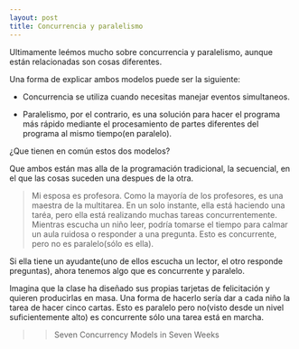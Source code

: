 ```yaml
---
layout: post
title: Concurrencia y paralelismo
---
```


Ultimamente leémos mucho sobre concurrencia y paralelismo, aunque están relacionadas son cosas diferentes.

Una forma de explicar ambos modelos puede ser la siguiente:

 - Concurrencia se utiliza cuando necesitas manejar eventos simultaneos. 

 - Paralelismo, por el contrario, es una solución para hacer el programa más rápido mediante el procesamiento de partes diferentes del programa al mismo tiempo(en paralelo).

¿Que tienen en común estos dos modelos?

Que ambos están mas alla de la programación tradicional, la secuencial, en el que las cosas suceden una despues de la otra.

>Mi esposa es profesora. Como la mayoría de los profesores, es una maestra de la multitarea. En un solo instante, ella está haciendo una taréa, pero ella está realizando muchas tareas concurrentemente. Mientras escucha un niño leer, podría tomarse el tiempo para calmar un aula ruidosa o responder a una pregunta. Esto es concurrente, pero no es paralelo(sólo es ella).
>
Si ella tiene un ayudante(uno de ellos escucha un lector, el otro responde preguntas), ahora tenemos algo que es concurrente y paralelo.
>
Imagina que la clase ha diseñado sus propias tarjetas de felicitación y quieren producirlas en masa. Una forma de hacerlo sería dar a cada niño la tarea de hacer cinco cartas. Esto es paralelo pero no(visto desde un nivel suficientemente alto) es concurrente sólo una tarea está en marcha.
> 
>> Seven Concurrency Models in Seven Weeks